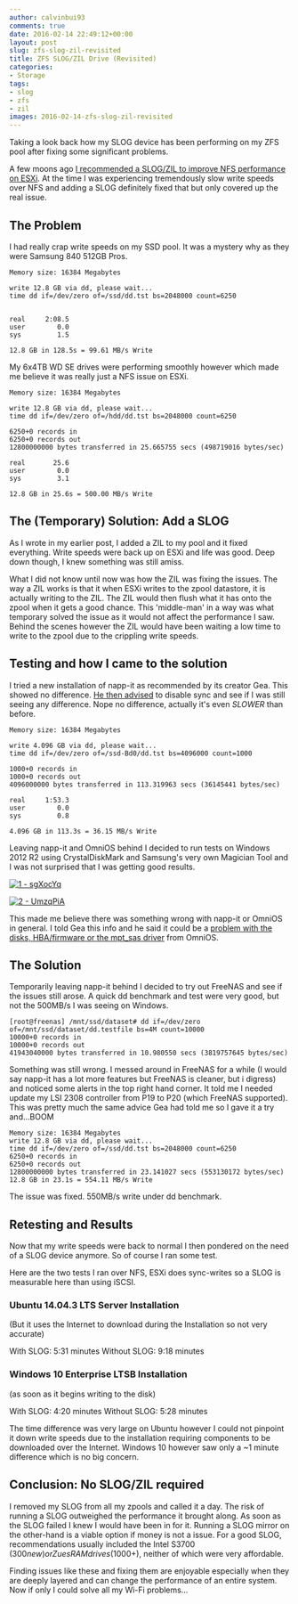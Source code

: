 ```yaml
---
author: calvinbui93
comments: true
date: 2016-02-14 22:49:12+00:00
layout: post
slug: zfs-slog-zil-revisited
title: ZFS SLOG/ZIL Drive (Revisited)
categories:
- Storage
tags:
- slog
- zfs
- zil
images: 2016-02-14-zfs-slog-zil-revisited
---
```


Taking a look back how my SLOG device has been performing on my ZFS pool after fixing some significant problems.

<!-- more -->

A few moons ago [I recommended a SLOG/ZIL to improve NFS performance on ESXi](https://calvin.me/slow-vmware-nfs-zfs-add-zil/). At the time I was experiencing tremendously slow write speeds over NFS and adding a SLOG definitely fixed that but only covered up the real issue.

## The Problem

I had really crap write speeds on my SSD pool. It was a mystery why as they were Samsung 840 512GB Pros.

```text
Memory size: 16384 Megabytes

write 12.8 GB via dd, please wait...
time dd if=/dev/zero of=/ssd/dd.tst bs=2048000 count=6250


real     2:08.5
user        0.0
sys         1.5

12.8 GB in 128.5s = 99.61 MB/s Write
```

My 6x4TB WD SE drives were performing smoothly however which made me believe it was really just a NFS issue on ESXi.

```text
Memory size: 16384 Megabytes

write 12.8 GB via dd, please wait...
time dd if=/dev/zero of=/hdd/dd.tst bs=2048000 count=6250

6250+0 records in
6250+0 records out
12800000000 bytes transferred in 25.665755 secs (498719016 bytes/sec)

real       25.6
user        0.0
sys         3.1

12.8 GB in 25.6s = 500.00 MB/s Write
```

## The (Temporary) Solution: Add a SLOG

As I wrote in my earlier post, I added a ZIL to my pool and it fixed everything. Write speeds were back up on ESXi and life was good. Deep down though, I knew something was still amiss.

What I did not know until now was how the ZIL was fixing the issues. The way a ZIL works is that it when ESXi writes to the zpool datastore, it is actually writing to the ZIL. The ZIL would then flush what it has onto the zpool when it gets a good chance. This 'middle-man' in a way was what temporary solved the issue as it would not affect the performance I saw. Behind the scenes however the ZIL would have been waiting a low time to write to the zpool due to the crippling write speeds.

## Testing and how I came to the solution

I tried a new installation of napp-it as recommended by its creator Gea. This showed no difference. [He then advised](http://hardforum.com/showpost.php?p=1042097373&postcount=7354) to disable sync and see if I was still seeing any difference. Nope no difference, actually it's even _SLOWER_ than before.

```text
Memory size: 16384 Megabytes

write 4.096 GB via dd, please wait...
time dd if=/dev/zero of=/ssd-Bd0/dd.tst bs=4096000 count=1000

1000+0 records in
1000+0 records out
4096000000 bytes transferred in 113.319963 secs (36145441 bytes/sec)

real     1:53.3
user        0.0
sys         0.8

4.096 GB in 113.3s = 36.15 MB/s Write
```

Leaving napp-it and OmniOS behind I decided to run tests on Windows 2012 R2 using CrystalDiskMark and Samsung's very own Magician Tool and I was not surprised that I was getting good results.

[![1 - sgXocYq](/images/{{page.images}}/1-sgxocyq.png)](/images/{{page.images}}/1-sgxocyq.png)

[![2 - UmzqPiA](/images/{{page.images}}/2-umzqpia.png)](/images/{{page.images}}/2-umzqpia.png)

This made me believe there was something wrong with napp-it or OmniOS in general. I told Gea this info and he said it could be a [problem with the disks, HBA/firmware or the mpt_sas driver](http://hardforum.com/showpost.php?p=1042098980&postcount=7363) from OmniOS.

## The Solution

Temporarily leaving napp-it behind I decided to try out FreeNAS and see if the issues still arose. A quick dd benchmark and test were very good, but not the 500MB/s I was seeing on Windows.

```terminal
[root@freenas] /mnt/ssd/dataset# dd if=/dev/zero of=/mnt/ssd/dataset/dd.testfile bs=4M count=10000
10000+0 records in
10000+0 records out
41943040000 bytes transferred in 10.980550 secs (3819757645 bytes/sec)
```

Something was still wrong. I messed around in FreeNAS for a while (I would say napp-it has a lot more features but FreeNAS is cleaner, but i digress) and noticed some alerts in the top right hand corner. It told me I needed update my LSI 2308 controller from P19 to P20 (which FreeNAS supported). This was pretty much the same advice Gea had told me so I gave it a try and...BOOM

```text
Memory size: 16384 Megabytes
write 12.8 GB via dd, please wait...
time dd if=/dev/zero of=/ssd/dd.tst bs=2048000 count=6250
6250+0 records in
6250+0 records out
12800000000 bytes transferred in 23.141027 secs (553130172 bytes/sec)
12.8 GB in 23.1s = 554.11 MB/s Write
```

The issue was fixed. 550MB/s write under dd benchmark.

## Retesting and Results

Now that my write speeds were back to normal I then pondered on the need of a SLOG device anymore. So of course I ran some test.

Here are the two tests I ran over NFS, ESXi does sync-writes so a SLOG is measurable here than using iSCSI.

### Ubuntu 14.04.3 LTS Server Installation

(But it uses the Internet to download during the Installation so not very accurate)

With SLOG: 5:31 minutes
Without SLOG: 9:18 minutes

### Windows 10 Enterprise LTSB Installation

(as soon as it begins writing to the disk)

With SLOG: 4:20 minutes
Without SLOG: 5:28 minutes

The time difference was very large on Ubuntu however I could not pinpoint it down write speeds due to the installation requiring components to be downloaded over the Internet. Windows 10 however saw only a ~1 minute difference which is no big concern.

## Conclusion: No SLOG/ZIL required

I removed my SLOG from all my zpools and called it a day. The risk of running a SLOG outweighed the performance it brought along. As soon as the SLOG failed I knew I would have been in for it. Running a SLOG mirror on the other-hand is a viable option if money is not a issue. For a good SLOG, recommendations usually included the Intel S3700 ($300 new) or ZuesRAM drives ($1000+), neither of which were very affordable.

Finding issues like these and fixing them are enjoyable especially when they are deeply layered and can change the performance of an entire system. Now if only I could solve all my Wi-Fi problems...

